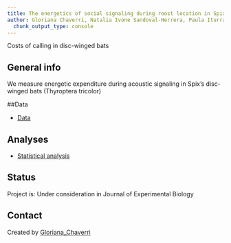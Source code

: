 ```yaml
---
title: The energetics of social signaling during roost location in Spix’s disc-winged bats
author: Gloriana Chaverri, Natalia Ivone Sandoval-Herrera, Paula Iturralde-Pólit, Adarli Romero-Vásquez, Silvia Chaves-Ramírez and Maria Sagot 
  chunk_output_type: console
---
```


<!-- Short Description  -->
Costs of calling in disc-winged bats


## General info

We measure energetic expenditure during acoustic signaling in Spix’s disc-winged bats (Thyroptera tricolor)

##Data
* [Data](https://github.com/morceglo/Energetics-of-vocal-communication-in-Thyroptera/blob/main/CostCalling_Thtr.XLSX)

## Analyses

* [Statistical analysis](https://github.com/morceglo/Energetics-of-vocal-communication-in-Thyroptera/blob/main/Energetics%20of%20calling%20in%20Thyroptera.R)

## Status
Project is: Under consideration in Journal of Experimental Biology

## Contact
Created by [Gloriana_Chaverri](batcr.com/)
